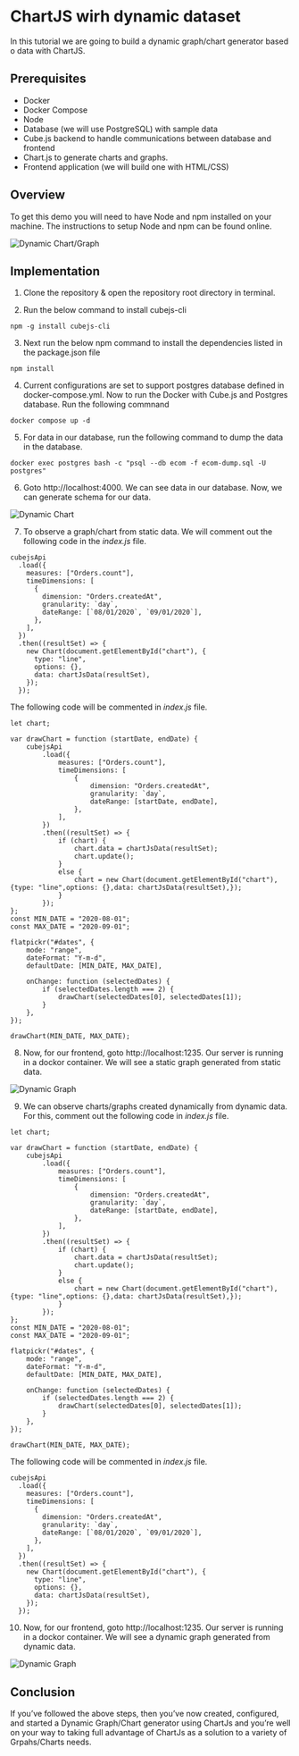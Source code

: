 # **ChartJS wirh dynamic dataset**

In this tutorial we are going to build a dynamic graph/chart generator based o data with ChartJS.

## **Prerequisites**

-  Docker
-  Docker Compose
-  Node
-  Database (we will use PostgreSQL) with sample data
-  Cube.js backend to handle communications between database and frontend
-   Chart.js to generate charts and graphs.
-  Frontend application (we will build one with HTML/CSS)

## **Overview**

To get this demo you will need to have Node and npm installed on your machine. The instructions to setup Node and npm can be found online.

![Dynamic Chart/Graph](media/main.png)

## **Implementation**

1. Clone the repository & open the repository root directory in terminal.

2. Run the below command to install cubejs-cli

```
npm -g install cubejs-cli
```

3. Next run the below npm command to install the dependencies listed in the package.json file

```
npm install
```

4. Current configurations are set to support postgres database defined in docker-compose.yml. Now to run the Docker with Cube.js and Postgres database. Run the following commnand

```
docker compose up -d
```
5. For data in our database, run the following command to dump the data in the database.

```
docker exec postgres bash -c "psql --db ecom -f ecom-dump.sql -U postgres"
```
6. Goto http://localhost:4000. We can see data in our database. Now, we can generate schema for our data.

![Dynamic Chart](media/data.png)

7. To observe a graph/chart from static data. We will comment out the following code in the *index.js* file.

```
cubejsApi
  .load({
    measures: ["Orders.count"],
    timeDimensions: [
      {
        dimension: "Orders.createdAt",
        granularity: `day`,
        dateRange: [`08/01/2020`, `09/01/2020`],
      },
    ],
  })
  .then((resultSet) => {
    new Chart(document.getElementById("chart"), {
      type: "line",
      options: {},
      data: chartJsData(resultSet),
    });
  });
```
The following code will be commented in *index.js* file.

```
let chart;

var drawChart = function (startDate, endDate) {
    cubejsApi
        .load({
            measures: ["Orders.count"],
            timeDimensions: [
                {
                    dimension: "Orders.createdAt",
                    granularity: `day`,
                    dateRange: [startDate, endDate],
                },
            ],
        })
        .then((resultSet) => {
            if (chart) {
                chart.data = chartJsData(resultSet);
                chart.update();
            } 
            else {
                chart = new Chart(document.getElementById("chart"), {type: "line",options: {},data: chartJsData(resultSet),});
            }
        });
};
const MIN_DATE = "2020-08-01";
const MAX_DATE = "2020-09-01";

flatpickr("#dates", {
    mode: "range",
    dateFormat: "Y-m-d",
    defaultDate: [MIN_DATE, MAX_DATE],

    onChange: function (selectedDates) {
        if (selectedDates.length === 2) {
            drawChart(selectedDates[0], selectedDates[1]);
        }
    },
});

drawChart(MIN_DATE, MAX_DATE);
```

8. Now, for our frontend, goto http://localhost:1235. Our server is running in a dockor container. We will see a static graph generated from static data.

![Dynamic Graph](media/static.png)

9. We can observe charts/graphs created dynamically from dynamic data. For this, comment out the following code in *index.js* file.

```
let chart;

var drawChart = function (startDate, endDate) {
    cubejsApi
        .load({
            measures: ["Orders.count"],
            timeDimensions: [
                {
                    dimension: "Orders.createdAt",
                    granularity: `day`,
                    dateRange: [startDate, endDate],
                },
            ],
        })
        .then((resultSet) => {
            if (chart) {
                chart.data = chartJsData(resultSet);
                chart.update();
            } 
            else {
                chart = new Chart(document.getElementById("chart"), {type: "line",options: {},data: chartJsData(resultSet),});
            }
        });
};
const MIN_DATE = "2020-08-01";
const MAX_DATE = "2020-09-01";

flatpickr("#dates", {
    mode: "range",
    dateFormat: "Y-m-d",
    defaultDate: [MIN_DATE, MAX_DATE],

    onChange: function (selectedDates) {
        if (selectedDates.length === 2) {
            drawChart(selectedDates[0], selectedDates[1]);
        }
    },
});

drawChart(MIN_DATE, MAX_DATE);
```
The following code will be commented in *index.js* file.

```
cubejsApi
  .load({
    measures: ["Orders.count"],
    timeDimensions: [
      {
        dimension: "Orders.createdAt",
        granularity: `day`,
        dateRange: [`08/01/2020`, `09/01/2020`],
      },
    ],
  })
  .then((resultSet) => {
    new Chart(document.getElementById("chart"), {
      type: "line",
      options: {},
      data: chartJsData(resultSet),
    });
  });
```

10. Now, for our frontend, goto http://localhost:1235. Our server is running in a dockor container. We will see a dynamic graph generated from dynamic data.

![Dynamic Graph](media/dynamic-1.png)

## **Conclusion**

If you’ve followed the above steps, then you’ve now created, configured, and started a Dynamic Graph/Chart generator using ChartJs and you’re well on your way to taking full advantage of ChartJs as a solution to a variety of Grpahs/Charts needs.